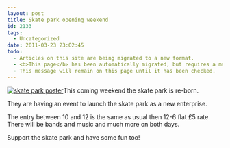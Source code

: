 ```yaml
---
layout: post
title: Skate park opening weekend
id: 2133
tags:
  - Uncategorized
date: 2011-03-23 23:02:45
todo:
  - Articles on this site are being migrated to a new format.
  - <b>This page</b> has been automatically migrated, but requires a manual check-&amp;-tune to ensure the format and links all work as expected.
  - This message will remain on this page until it has been checked.
---
```


[![skate park poster](http://www.pompeybug.co.uk/wp-content/uploads/2011/03/skatepark-211x300.jpg "skate park poster")](http://www.pompeybug.co.uk/wp-content/uploads/2011/03/skatepark.jpg)This coming weekend the skate park is re-born.

They are having an event to launch the skate park as a new enterprise.

The entry between 10 and 12 is the same as usual then 12-6 flat £5 rate. There will be bands and music and much more on both days.

Support the skate park and have some fun too!